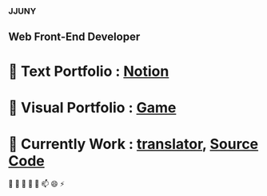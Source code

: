### JJUNY

## Web Front-End Developer



# 💬 Text Portfolio : [Notion](https://www.notion.so/JJUNY-7b6d60cb92474cf68c5880f78b04b494)
# 💬 Visual Portfolio : [Game](http://jjuny.herokuapp.com/)

# 🌱 Currently Work : [translator](https://jjuny-translator.herokuapp.com/), [Source Code](https://github.com/jjunyjjuny/translator) 



 🔭 🌱 👯 🤔 💬 📫 😄 ⚡ 

